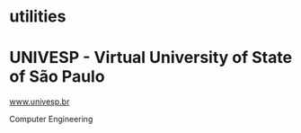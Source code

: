 # utilities

# UNIVESP - Virtual University of State of São Paulo
www.univesp.br

Computer Engineering
